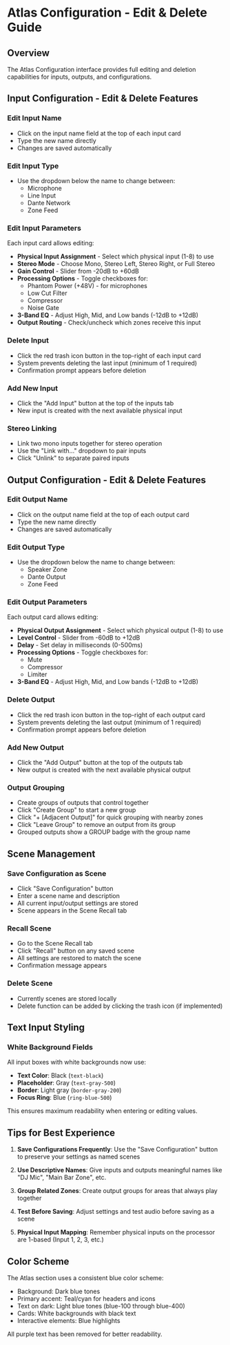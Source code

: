 
# Atlas Configuration - Edit & Delete Guide

## Overview
The Atlas Configuration interface provides full editing and deletion capabilities for inputs, outputs, and configurations.

## Input Configuration - Edit & Delete Features

### Edit Input Name
- Click on the input name field at the top of each input card
- Type the new name directly
- Changes are saved automatically

### Edit Input Type
- Use the dropdown below the name to change between:
  - Microphone
  - Line Input
  - Dante Network
  - Zone Feed

### Edit Input Parameters
Each input card allows editing:
- **Physical Input Assignment** - Select which physical input (1-8) to use
- **Stereo Mode** - Choose Mono, Stereo Left, Stereo Right, or Full Stereo
- **Gain Control** - Slider from -20dB to +60dB
- **Processing Options** - Toggle checkboxes for:
  - Phantom Power (+48V) - for microphones
  - Low Cut Filter
  - Compressor
  - Noise Gate
- **3-Band EQ** - Adjust High, Mid, and Low bands (-12dB to +12dB)
- **Output Routing** - Check/uncheck which zones receive this input

### Delete Input
- Click the red trash icon button in the top-right of each input card
- System prevents deleting the last input (minimum of 1 required)
- Confirmation prompt appears before deletion

### Add New Input
- Click the "Add Input" button at the top of the inputs tab
- New input is created with the next available physical input

### Stereo Linking
- Link two mono inputs together for stereo operation
- Use the "Link with..." dropdown to pair inputs
- Click "Unlink" to separate paired inputs

## Output Configuration - Edit & Delete Features

### Edit Output Name
- Click on the output name field at the top of each output card
- Type the new name directly
- Changes are saved automatically

### Edit Output Type
- Use the dropdown below the name to change between:
  - Speaker Zone
  - Dante Output
  - Zone Feed

### Edit Output Parameters
Each output card allows editing:
- **Physical Output Assignment** - Select which physical output (1-8) to use
- **Level Control** - Slider from -60dB to +12dB
- **Delay** - Set delay in milliseconds (0-500ms)
- **Processing Options** - Toggle checkboxes for:
  - Mute
  - Compressor
  - Limiter
- **3-Band EQ** - Adjust High, Mid, and Low bands (-12dB to +12dB)

### Delete Output
- Click the red trash icon button in the top-right of each output card
- System prevents deleting the last output (minimum of 1 required)
- Confirmation prompt appears before deletion

### Add New Output
- Click the "Add Output" button at the top of the outputs tab
- New output is created with the next available physical output

### Output Grouping
- Create groups of outputs that control together
- Click "Create Group" to start a new group
- Click "+ [Adjacent Output]" for quick grouping with nearby zones
- Click "Leave Group" to remove an output from its group
- Grouped outputs show a GROUP badge with the group name

## Scene Management

### Save Configuration as Scene
- Click "Save Configuration" button
- Enter a scene name and description
- All current input/output settings are stored
- Scene appears in the Scene Recall tab

### Recall Scene
- Go to the Scene Recall tab
- Click "Recall" button on any saved scene
- All settings are restored to match the scene
- Confirmation message appears

### Delete Scene
- Currently scenes are stored locally
- Delete function can be added by clicking the trash icon (if implemented)

## Text Input Styling

### White Background Fields
All input boxes with white backgrounds now use:
- **Text Color**: Black (`text-black`)
- **Placeholder**: Gray (`text-gray-500`)
- **Border**: Light gray (`border-gray-200`)
- **Focus Ring**: Blue (`ring-blue-500`)

This ensures maximum readability when entering or editing values.

## Tips for Best Experience

1. **Save Configurations Frequently**: Use the "Save Configuration" button to preserve your settings as named scenes

2. **Use Descriptive Names**: Give inputs and outputs meaningful names like "DJ Mic", "Main Bar Zone", etc.

3. **Group Related Zones**: Create output groups for areas that always play together

4. **Test Before Saving**: Adjust settings and test audio before saving as a scene

5. **Physical Input Mapping**: Remember physical inputs on the processor are 1-based (Input 1, 2, 3, etc.)

## Color Scheme

The Atlas section uses a consistent blue color scheme:
- Background: Dark blue tones
- Primary accent: Teal/cyan for headers and icons
- Text on dark: Light blue tones (blue-100 through blue-400)
- Cards: White backgrounds with black text
- Interactive elements: Blue highlights

All purple text has been removed for better readability.
